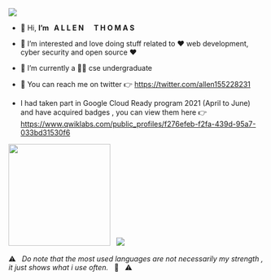 ![](https://komarev.com/ghpvc/?username=coding-sorcerer-1&style=flat-square)
- 👋 Hi,  **I’m &nbsp;  A L L E N** &nbsp; &nbsp; **T H O M A S**
- 👀 I’m interested and love doing stuff related to   ❤️ web development, cyber security and open source  ❤️
- 🌱 I’m currently a 🧑‍💻 cse undergraduate
- 🤗 You can reach me on twitter 👉 https://twitter.com/allen155228231

- I had taken  part in Google Cloud Ready program 2021 (April to June) and have acquired badges , you can view them here  👉 https://www.qwiklabs.com/public_profiles/f276efeb-f2fa-439d-95a7-033bd31530f6

 <img height="200em" src="https://github-readme-stats-eight-theta.vercel.app/api?username=coding-sorcerer-1&theme=chartreuse-dark&show_icons=true&include_all_commits=true&count_private=true"/> &nbsp; <img src="https://github-readme-stats.vercel.app/api/top-langs/?username=coding-sorcerer-1&theme=chartreuse-dark"/>
 
⚠️ &nbsp; _Do note that the most used languages are not necessarily my strength , it just shows what i use often._ &nbsp; 🤗️  &nbsp; ⚠️





